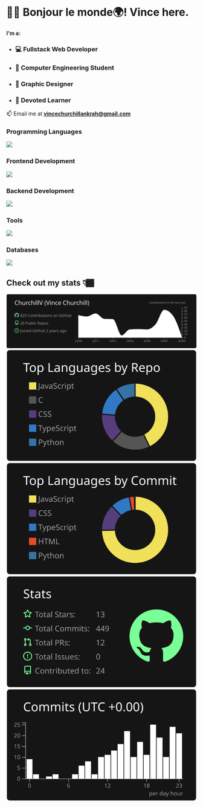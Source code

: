 # 👋🏾 Bonjour le monde🌍! Vince here. 
 **I'm a:**
+ ### 💻 Fullstack Web Developer 
+ ### 🤖 Computer Engineering Student
+ ### 🌟 Graphic Designer
+ ### 🚀 Devoted Learner

 📫 Email me at **vincechurchillankrah@gmail.com**

 <h3 align="left">Programming Languages</h3>
 <a href="https://skillicons.dev">
    <img src="https://skillicons.dev/icons?i=js,ts,python,c,cpp,java" />
 </a>

 <h3 align="left">Frontend Development</h3>
  <a href="https://skillicons.dev">
    <img src="https://skillicons.dev/icons?i=html,css,tailwind,bootstrap,react,nextjs" />
 </a>
 
<h3 align="left">Backend Development</h3>
<a href="https://skillicons.dev">
    <img src="https://skillicons.dev/icons?i=nodejs,nestjs,express,supabase,firebase" />
 </a>
 <h3 align="left">Tools</h3>
 <a href="https://skillicons.dev">
    <img src="https://skillicons.dev/icons?i=git,postman,prisma" />
 </a>

 <h3 align="left">Databases</h3>
<a href="https://skillicons.dev">
    <img src="https://skillicons.dev/icons?i=postgres,mongodb" />
 </a>


## Check out my stats 👇🏾  
[![](https://raw.githubusercontent.com/ChurchillV/ChurchillV/master/profile-summary-card-output/dark/0-profile-details.svg)](https://github.com/vn7n24fzkq/github-profile-summary-cards)
[![](https://raw.githubusercontent.com/ChurchillV/ChurchillV/master/profile-summary-card-output/dark/1-repos-per-language.svg)](https://github.com/vn7n24fzkq/github-profile-summary-cards) [![](https://raw.githubusercontent.com/ChurchillV/ChurchillV/master/profile-summary-card-output/dark/2-most-commit-language.svg)](https://github.com/vn7n24fzkq/github-profile-summary-cards)
[![](https://raw.githubusercontent.com/ChurchillV/ChurchillV/master/profile-summary-card-output/dark/3-stats.svg)](https://github.com/vn7n24fzkq/github-profile-summary-cards) [![](https://raw.githubusercontent.com/ChurchillV/ChurchillV/master/profile-summary-card-output/dark/4-productive-time.svg)](https://github.com/vn7n24fzkq/github-profile-summary-cards)
